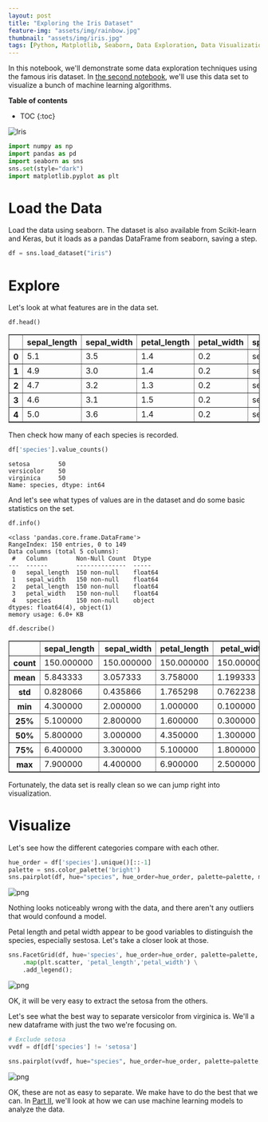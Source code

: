 ```yaml
---
layout: post
title: "Exploring the Iris Dataset"
feature-img: "assets/img/rainbow.jpg"
thumbnail: "assets/img/iris.jpg"
tags: [Python, Matplotlib, Seaborn, Data Exploration, Data Visualization]
---
```


In this notebook, we'll demonstrate some data exploration techniques using the famous iris dataset. In [the second notebook](https://jss367.github.io/Visualize-shallow-learning.html), we'll use this data set to visualize a bunch of machine learning algorithms.

<b>Table of contents</b>
* TOC
{:toc}

![Iris]({{site.baseurl}}/assets/img/iris_square.jpg "Iris")


```python
import numpy as np
import pandas as pd
import seaborn as sns
sns.set(style="dark")
import matplotlib.pyplot as plt
```

# Load the Data

Load the data using seaborn. The dataset is also available from Scikit-learn and Keras, but it loads as a pandas DataFrame from seaborn, saving a step.


```python
df = sns.load_dataset("iris")
```

# Explore

Let's look at what features are in the data set.


```python
df.head()
```




<div>
<style scoped>
    .dataframe tbody tr th:only-of-type {
        vertical-align: middle;
    }

    .dataframe tbody tr th {
        vertical-align: top;
    }

    .dataframe thead th {
        text-align: right;
    }
</style>
<table border="1" class="dataframe">
  <thead>
    <tr style="text-align: right;">
      <th></th>
      <th>sepal_length</th>
      <th>sepal_width</th>
      <th>petal_length</th>
      <th>petal_width</th>
      <th>species</th>
    </tr>
  </thead>
  <tbody>
    <tr>
      <th>0</th>
      <td>5.1</td>
      <td>3.5</td>
      <td>1.4</td>
      <td>0.2</td>
      <td>setosa</td>
    </tr>
    <tr>
      <th>1</th>
      <td>4.9</td>
      <td>3.0</td>
      <td>1.4</td>
      <td>0.2</td>
      <td>setosa</td>
    </tr>
    <tr>
      <th>2</th>
      <td>4.7</td>
      <td>3.2</td>
      <td>1.3</td>
      <td>0.2</td>
      <td>setosa</td>
    </tr>
    <tr>
      <th>3</th>
      <td>4.6</td>
      <td>3.1</td>
      <td>1.5</td>
      <td>0.2</td>
      <td>setosa</td>
    </tr>
    <tr>
      <th>4</th>
      <td>5.0</td>
      <td>3.6</td>
      <td>1.4</td>
      <td>0.2</td>
      <td>setosa</td>
    </tr>
  </tbody>
</table>
</div>



Then check how many of each species is recorded.


```python
df['species'].value_counts()
```




    setosa        50
    versicolor    50
    virginica     50
    Name: species, dtype: int64



And let's see what types of values are in the dataset and do some basic statistics on the set.


```python
df.info()
```

    <class 'pandas.core.frame.DataFrame'>
    RangeIndex: 150 entries, 0 to 149
    Data columns (total 5 columns):
     #   Column        Non-Null Count  Dtype  
    ---  ------        --------------  -----  
     0   sepal_length  150 non-null    float64
     1   sepal_width   150 non-null    float64
     2   petal_length  150 non-null    float64
     3   petal_width   150 non-null    float64
     4   species       150 non-null    object 
    dtypes: float64(4), object(1)
    memory usage: 6.0+ KB
    


```python
df.describe()
```




<div>
<style scoped>
    .dataframe tbody tr th:only-of-type {
        vertical-align: middle;
    }

    .dataframe tbody tr th {
        vertical-align: top;
    }

    .dataframe thead th {
        text-align: right;
    }
</style>
<table border="1" class="dataframe">
  <thead>
    <tr style="text-align: right;">
      <th></th>
      <th>sepal_length</th>
      <th>sepal_width</th>
      <th>petal_length</th>
      <th>petal_width</th>
    </tr>
  </thead>
  <tbody>
    <tr>
      <th>count</th>
      <td>150.000000</td>
      <td>150.000000</td>
      <td>150.000000</td>
      <td>150.000000</td>
    </tr>
    <tr>
      <th>mean</th>
      <td>5.843333</td>
      <td>3.057333</td>
      <td>3.758000</td>
      <td>1.199333</td>
    </tr>
    <tr>
      <th>std</th>
      <td>0.828066</td>
      <td>0.435866</td>
      <td>1.765298</td>
      <td>0.762238</td>
    </tr>
    <tr>
      <th>min</th>
      <td>4.300000</td>
      <td>2.000000</td>
      <td>1.000000</td>
      <td>0.100000</td>
    </tr>
    <tr>
      <th>25%</th>
      <td>5.100000</td>
      <td>2.800000</td>
      <td>1.600000</td>
      <td>0.300000</td>
    </tr>
    <tr>
      <th>50%</th>
      <td>5.800000</td>
      <td>3.000000</td>
      <td>4.350000</td>
      <td>1.300000</td>
    </tr>
    <tr>
      <th>75%</th>
      <td>6.400000</td>
      <td>3.300000</td>
      <td>5.100000</td>
      <td>1.800000</td>
    </tr>
    <tr>
      <th>max</th>
      <td>7.900000</td>
      <td>4.400000</td>
      <td>6.900000</td>
      <td>2.500000</td>
    </tr>
  </tbody>
</table>
</div>



Fortunately, the data set is really clean so we can jump right into visualization.

# Visualize

Let's see how the different categories compare with each other.


```python
hue_order = df['species'].unique()[::-1]
palette = sns.color_palette('bright')
sns.pairplot(df, hue="species", hue_order=hue_order, palette=palette, markers=["o", "s", "D"], diag_kind='kde');
```


![png]({{site.baseurl}}/assets/img/2016-03-10-Exploring-Iris-Dataset_files/2016-03-10-Exploring-Iris-Dataset_19_0.png)


Nothing looks noticeably wrong with the data, and there aren't any outliers that would confound a model.

Petal length and petal width appear to be good variables to distinguish the species, especially sestosa. Let's take a closer look at those.


```python
sns.FacetGrid(df, hue='species', hue_order=hue_order, palette=palette, height=8) \
    .map(plt.scatter, 'petal_length','petal_width') \
    .add_legend();
```


![png]({{site.baseurl}}/assets/img/2016-03-10-Exploring-Iris-Dataset_files/2016-03-10-Exploring-Iris-Dataset_21_0.png)


OK, it will be very easy to extract the setosa from the others.

Let's see what the best way to separate versicolor from virginica is. We'll a new dataframe with just the two we're focusing on.


```python
# Exclude setosa
vvdf = df[df['species'] != 'setosa']
```


```python
sns.pairplot(vvdf, hue="species", hue_order=hue_order, palette=palette, diag_kind='kde');
```


![png]({{site.baseurl}}/assets/img/2016-03-10-Exploring-Iris-Dataset_files/2016-03-10-Exploring-Iris-Dataset_24_0.png)


 OK, these are not as easy to separate. We make have to do the best that we can. In [Part II](https://jss367.github.io/Visualize-shallow-learning.html), we'll look at how we can use machine learning models to analyze the data.
